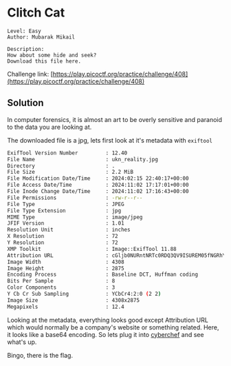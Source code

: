 # Clitch Cat

```
Level: Easy
Author: Mubarak Mikail

Description:
How about some hide and seek?
Download this file here.
```
Challenge link: [https://play.picoctf.org/practice/challenge/408](https://play.picoctf.org/practice/challenge/408)

## Solution

In computer forensics, it is almost an art to be overly sensitive and paranoid to the data you are looking at. 

The downloaded file is a jpg, lets first look at it's metadata with `exiftool`

```bash
ExifTool Version Number         : 12.40
File Name                       : ukn_reality.jpg
Directory                       : .
File Size                       : 2.2 MiB
File Modification Date/Time     : 2024:02:15 22:40:17+00:00
File Access Date/Time           : 2024:11:02 17:17:01+00:00
File Inode Change Date/Time     : 2024:11:02 17:16:43+00:00
File Permissions                : -rw-r--r--
File Type                       : JPEG
File Type Extension             : jpg
MIME Type                       : image/jpeg
JFIF Version                    : 1.01
Resolution Unit                 : inches
X Resolution                    : 72
Y Resolution                    : 72
XMP Toolkit                     : Image::ExifTool 11.88
Attribution URL                 : cGljb0NURntNRTc0RDQ3QV9ISUREM05fNGRhYmRkY2J9Cg==
Image Width                     : 4308
Image Height                    : 2875
Encoding Process                : Baseline DCT, Huffman coding
Bits Per Sample                 : 8
Color Components                : 3
Y Cb Cr Sub Sampling            : YCbCr4:2:0 (2 2)
Image Size                      : 4308x2875
Megapixels                      : 12.4
```

Looking at the metadata, everything looks good except Attribution URL which would normally be a company's website or something related. Here, 
it looks like a base64 encoding. So lets plug it into [cyberchef](cyberchef.org) and see what's up.

Bingo, there is the flag.
